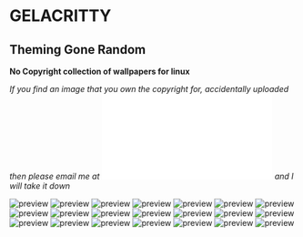# GELACRITTY 
## Theming Gone Random

**No Copyright collection of wallpapers for linux**

*If you find an image that you own the copyright for, accidentally uploaded then
please email me at ![](zim@onionmail.org) and I will take it down*

![preview](minimal_wall/archneon.png)
![preview](minimal_wall/astronaut-star-war-4k-q7.jpg)
![preview](minimal_wall/donald-duck-minimal-art-4k-yi.jpg)
![preview](minimal_wall/elementaryos.png)
![preview](minimal_wall/fedora.png)
![preview](minimal_wall/fish-minimal-4k-ua.jpg)
![preview](minimal_wall/iceberg-minimalist-4k-qp.jpg)
![preview](minimal_wall/minimalism-mountains-lighthouse-clouds-5k-l1.jpg)
![preview](minimal_wall/mountains-minimalism-16.jpg)
![preview](minimal_wall/mountains-retreat-minimal-beautiful-4k-vl.jpg)
![preview](minimal_wall/mountains.jpg)
![preview](minimal_wall/peach.png)
![preview](minimal_wall/pixelcity.png)
![preview](minimal_wall/rabbit-alone-minimal-forest-4k-d0.jpg)
![preview](minimal_wall/solid.png)
![preview](minimal_wall/starman-illustration-vk.jpg)
![preview](minimal_wall/starman-with-cybertruck-on-mars-45.jpg)
![preview](minimal_wall/temple-on-mountain-minimal-4k-9z.jpg)
![preview](minimal_wall/tranquility-minimal-4k-6q.jpg)
![preview](minimal_wall/void_long_shadow.png)
![preview](minimal_wall/window.jpg)
